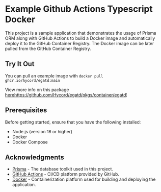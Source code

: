 # Example Github Actions Typescript Docker

This project is a sample application that demonstrates the usage of Prisma ORM along with GitHub Actions to build a Docker image and automatically deploy it to the GitHub Container Registry. The Docker image can be later pulled from the GitHub Container Registry.

## Try It Out

You can pull an example image with `docker pull ghcr.io/hycord/egatd:main `

View more info on this package [herehttps://github.com/Hycord/egatd/pkgs/container/egatd]())

## Prerequisites

Before getting started, ensure that you have the following installed:

- Node.js (version 18 or higher)
- Docker
- Docker Compose

## Acknowledgments

* [Prisma](https://www.prisma.io/) - The database toolkit used in this project.
* [GitHub Actions](https://docs.github.com/en/actions) - CI/CD platform provided by GitHub.
* [Docker](https://www.docker.com/) - Containerization platform used for building and deploying the application.
